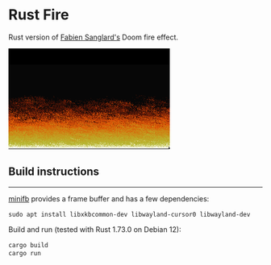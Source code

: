 # Rust Fire

Rust version of [Fabien Sanglard's](https://github.com/fabiensanglard/DoomFirePSX) Doom fire effect.

![Alt text](rustfire.png?raw=true "Doom fire effect")

## Build instructions
------------------

[minifb](https://github.com/emoon/rust_minifb) provides a frame buffer and has a few dependencies:

```
sudo apt install libxkbcommon-dev libwayland-cursor0 libwayland-dev
```

Build and run (tested with Rust 1.73.0 on Debian 12):

```
cargo build
cargo run
```